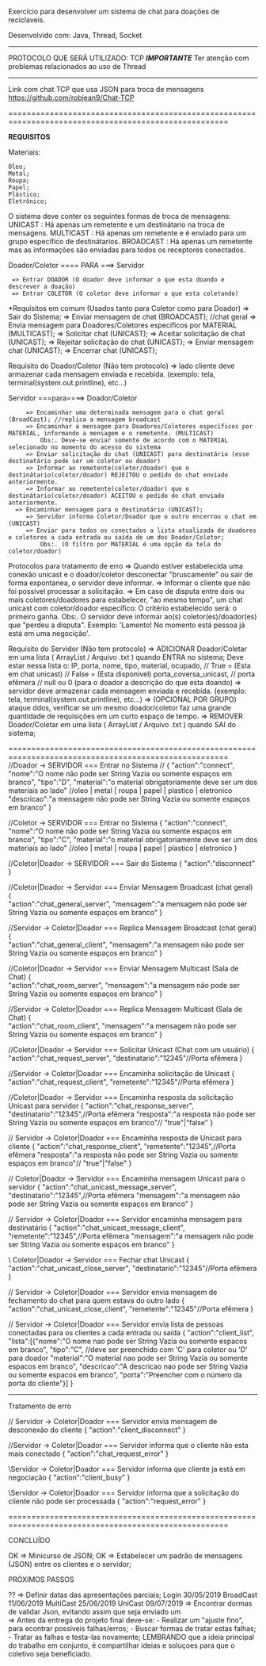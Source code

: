 
Exercício para desenvolver um sistema de chat para doações de reciclaveis.

Desenvolvido com: Java, Thread, Socket


------------------------------------------------------------------------------------------------------

 PROTOCOLO QUE SERÁ UTILIZADO: TCP
   ***IMPORTANTE***
   Ter atenção com problemas relacionados ao uso de Thread 

------------------------------------------------------------------------------------------------------

 Link com chat TCP que usa JSON para troca de mensagens
  https://github.com/robjean9/Chat-TCP

====================================================================================================== 
 
 ****REQUISITOS****
 
 Materiais: 

    Óleo;
    Metal;
    Roupa;
    Papel;
    Plástico;
    Eletrônico;
 
 O sistema deve conter os seguintes formas de troca de mensagens:  
	 UNICAST   : Há apenas um remetente e um destinátario na troca de mensagens.
	 MULTICAST : Há apenas um remetente e é enviado para um grupo específico de destinátarios.
	 BROADCAST : Há apenas um remetente mas as informações são enviadas para todos os receptores conectados.
 
 Doador/Coletor ==== PARA ===> Servidor 
 
	 => Entrar DOADOR (O doador deve informar o que esta doando e descrever a doação)
	 => Entrar COLETOR (O coletor deve informar o que esta coletando)
					   
  *Requisitos em comum (Usados tanto para Coletor como para Doador)
	  => Sair do Sistema;
          => Enviar mensagem de chat (BROADCAST); //chat geral
          => Envia mensagem para Doadores/Coletores específicos por MATERIAL (MULTICAST);
	  => Solicitar chat (UNICAST); 
          => Aceitar solicitação de chat (UNICAST);
	  => Rejeitar solicitação do chat (UNICAST);
	  => Enviar mensagem chat (UNICAST);
          => Encerrar chat (UNICAST); 
          
 Requisito do Doador/Coletor (Não tem protocolo)
         => lado cliente deve armazenar cada mensagem enviada e recebida. (exemplo: tela, terminal(system.out.printline), etc...)
		     
 Servidor ===para====> Doador/Coletor

         => Encaminhar uma determinada mensagem para o chat geral (BroadCast); //replica a mensagem broadcast
         => Encaminhar a mensagem para Doadores/Coletores específicos por MATERIAL, informando a mensagem e o remetente. (MULTICAST)
             Obs:. Deve-se enviar somente de acordo com o MATERIAL selecionado no momento do acesso do sistema
         => Enviar solicitação do chat (UNICAST) para destinatário (esse destinatário pode ser um coletor ou doador)
         => Informar ao remetente(coletor/doador) que o destinátario(coletor/doador) REJEITOU o pedido do chat enviado anteriormente.
         => Informar ao remetente(coletor/doador) que o destinátario(coletor/doador) ACEITOU o pedido do chat enviado anteriormente.
	  => Encaminhar mensagem para o destinatário (UNICAST);
         => Servidor informa Coletor/Doador que o outro encerrou o chat em (UNICAST)
         => Enviar para todos os conectados a lista atualizada de doadores e coletores a cada entrada ou saída de um dos Doador/Coletor; 
             Obs:. (O filtro por MATERIAL é uma opção da tela do coletor/doador) 

  Protocolos para tratamento de erro
         => Quando estiver estabelecida uma conexão unicast e o doador/coletor desconectar "bruscamente" ou sair de forma expontanea, o servidor deve informar.
         => Informar o cliente que não foi possivel processar a solicitação.
         => Em caso de disputa entre dois ou mais coletores/doadores para estabelecer,
		    "ao mesmo tempo", um chat unicast com coletor/doador específico:
			 O critério estabelecido será: o primeiro ganha. 
			 Obs:. O servidor deve informar ao(s) coletor(es)/doador(es) que "perdeu a disputa". 
				   Exemplo: 'Lamento! No momento está pessoa já está em uma negocição'.

          
 Requisito do Servidor (Não tem protocolo)
         => ADICIONAR Doador/Coletar em uma lista ( ArrayList / Arquivo .txt ) quando ENTRA no sistema; 
             Deve estar nessa lista o: 
             IP, 
             porta, 
             nome,
             tipo,
             material,
             ocupado,               // True = (Esta em chat unicast)  // False = (Esta disponível)
             porta_coversa_unicast, // porta efêmera                  // null ou 0
             (para o doador a descrição do que esta doando)
         => servidor deve armazenar cada mensagem enviada e recebida. (exemplo: tela, terminal(system.out.printline), etc...)
         => (OPCIONAL POR GRUPO) ataque ddos, verificar se um mesmo doador/coletor faz uma grande quantidade de requisições em um curto espaço de tempo.
         => REMOVER Doador/Coletar em uma lista ( ArrayList / Arquivo .txt ) quando SAI do sistema;

====================================================================================================== 
//Doador -> SERVIDOR === Entrar no Sistema //
{
    "action":"connect",
    "nome":"O nome não pode ser String Vazia ou somente espaços em branco",
    "tipo":"D",
    "material":"o material obrigatoriamente deve ser um dos materiais ao lado"      //oleo | metal | roupa | papel | plastico | eletronico
    "descricao":"a mensagem não pode ser String Vazia ou somente espaços em branco"
}

//Coletor -> SERVIDOR === Entrar no Sistema
{
    "action":"connect",
    "nome":"O nome não pode ser String Vazia ou somente espaços em branco",
    "tipo":"C",
    "material":"o material obrigatoriamente deve ser um dos materiais ao lado"     //oleo | metal | roupa | papel | plastico | eletronico
}


//Coletor|Doador -> SERVIDOR === Sair do Sistema
{
    "action":"disconnect"
}

//Coletor|Doador -> Servidor === Enviar Mensagem Broadcast (chat geral)
{   
    "action":"chat_general_server",
    "mensagem":"a mensagem não pode ser String Vazia ou somente espaços em branco"
}

//Servidor -> Coletor|Doador === Replica Mensagem Broadcast (chat geral)
{   
    "action":"chat_general_client",
    "mensagem":"a mensagem não pode ser String Vazia ou somente espaços em branco"
}

//Coletor|Doador -> Servidor === Enviar Mensagem Multicast (Sala de Chat)
{   
    "action":"chat_room_server",
    "mensagem":"a mensagem não pode ser String Vazia ou somente espaços em branco"
}

//Servidor -> Coletor|Doador === Replica Mensagem Multicast (Sala de Chat)
{   
    "action":"chat_room_client",
    "mensagem":"a mensagem não pode ser String Vazia ou somente espaços em branco"
}

//Coletor|Doador -> Servidor === Solicitar Unicast (Chat com um usuário)
{   
    "action":"chat_request_server",
    "destinatario":"12345"//Porta efêmera 
}

//Servidor -> Coletor|Doador === Encaminha solicitação de Unicast
{
    "action":"chat_request_client",
    "remetente":"12345"//Porta efêmera
}

//Coletor|Doador -> Servidor === Encaminha resposta da solicitação Unicast para servidor
{
    "action":"chat_response_server",
    "destinatario":"12345",//Porta efêmera
    "resposta":"a resposta não pode ser String Vazia ou somente espaços em branco"// "true"|"false"
}

// Servidor -> Coletor|Doador === Encaminha resposta de Unicast para cliente
{
    "action":"chat_response_client",
    "remetente":"12345",//Porta efêmera
    "resposta":"a resposta não pode ser String Vazia ou somente espaços em branco"// "true"|"false"
}

// Coletor|Doador -> Servidor === Encaminha mensagem Unicast para o servidor 
{
    "action":"chat_unicast_message_server",
    "destinatario":"12345",//Porta efêmera
    "mensagem":"a mensagem não pode ser String Vazia ou somente espaços em branco"
}

// Servidor -> Coletor|Doador === Servidor encaminha mensagem para destinatário 
{
    "action":"chat_unicast_message_client",
    "remetente":"12345",//Porta efêmera
    "mensagem":"a mensagem não pode ser String Vazia ou somente espaços em branco"
}

\\ Coletor|Doador -> Servidor === Fechar chat Unicast
{
    "action":"chat_unicast_close_server",
    "destinatario":"12345"//Porta efêmera
}

// Servidor -> Coletor|Doador === Servidor envia mensagem de fechamento do chat para quem estava do outro lado
{
    "action":"chat_unicast_close_client",
    "remetente":"12345"//Porta efêmera
}

// Servidor -> Coletor|Doador === Servidor envia lista de pessoas conectadas para os clientes a cada entrada ou saída 
{
    "action":"client_list",
    "lista":[{"nome":"O nome nao pode ser String Vazia ou somente espacos em branco",
              "tipo":"C",   //deve ser preenchido com 'C' para coletor ou 'D' para doador
              "material":"O material nao pode ser String Vazia ou somente espacos em branco",
              "descricao":"A descricao nao pode ser String Vazia ou somente espacos em branco",
              "porta":"Preencher com o número da porta do cliente"}]
}

____________________________________________________________________________
Tratamento de erro

// Servidor -> Coletor|Doador === Servidor envia mensagem de desconexão do cliente
{
    "action":"client_disconnect"
}

//Servidor -> Coletor|Doador === Servidor informa que o cliente não esta mais conectado
{
    "action":"chat_request_error"
}

\\Servidor -> Coletor|Doador === Servidor informa que cliente ja está em negociação
{
   "action":"client_busy"
}

\\Servidor -> Coletor|Doador === Servidor informa que a solicitação do cliente não pode ser processada
{
   "action":"request_error"
}

====================================================================================================== 
 
 CONCLUÍDO

OK	=> Minicurso de JSON;
OK	=> Estabelecer um padrão de mensagens (JSON) entre os clientes e o servidor;

 PRÓXIMOS PASSOS
	
??	=> Definir datas das apresentações parciais;
           Login                 30/05/2019
           BroadCast             11/06/2019
           MultiCast             25/06/2019
           UniCast               09/07/2019
        => Encontrar dormas de validar Json, evitando assim que seja enviado um         
	=> Antes da entrega do projeto final deve-se: 
	   - Realizar um "ajuste fino", para econtrar possíveis falhas/erros; 
	   - Buscar formas de tratar estas falhas;
	   - Tratar as falhas e testa-las novamente;
    LEMBRANDO que a ideia principal do trabalho em conjunto,
	é compartilhar ideias e soluçoes para que o coletivo seja beneficiado.
